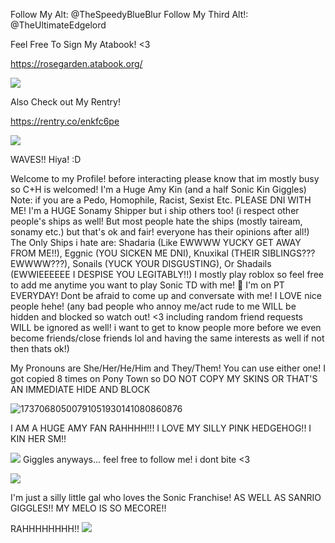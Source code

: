 Follow My Alt: @TheSpeedyBlueBlur
Follow My Third Alt!: @TheUltimateEdgelord

Feel Free To Sign My Atabook! <3

https://rosegarden.atabook.org/

![](https://komarev.com/ghpvc/?username=AmyLovesSonic&color=ff69b4)

Also Check out My Rentry! 

https://rentry.co/enkfc6pe

![](https://media0.giphy.com/media/h1P26E2bQuE80/giphy.gif?cid=6c09b952owv3w2phg88hi4nta9bndhy6mhnlf34c067wa3qa&ep=v1_internal_gif_by_id&rid=giphy.gif&ct=g)

WAVES!! Hiya! :D

Welcome to my Profile! before interacting please know that im mostly busy so C+H is welcomed! I'm a Huge Amy Kin (and a half Sonic Kin Giggles) Note: if you are a Pedo, Homophile, Racist, Sexist Etc. PLEASE DNI WITH ME! I'm a HUGE Sonamy Shipper but i ship others too! (i respect other people's ships as well! But most people hate the ships (mostly taiream, sonamy etc.) but that's ok and fair! everyone has their opinions after all!)
The Only Ships i hate are: Shadaria (Like EWWWW YUCKY GET AWAY FROM ME!!), Eggnic (YOU SICKEN ME DNI), Knuxikal (THEIR SIBLINGS??? EWWWW???), Sonails (YUCK YOUR DISGUSTING),  Or Shadails (EWWIEEEEEE I DESPISE YOU LEGITABLY!!)
I mostly play roblox so feel free to add me anytime you want to play Sonic TD with me! 🌹
I'm on PT EVERYDAY! Dont be afraid to come up and conversate with me! I LOVE nice people hehe! (any bad people who annoy me/act rude to me WILL be hidden and blocked so watch out! <3 including random friend requests WILL be ignored as well! i want to get to know people more before we even become friends/close friends lol and having the same interests as well if not then thats ok!)

My Pronouns are She/Her/He/Him and They/Them! You can use either one! I got copied 8 times on Pony Town so DO NOT COPY MY SKINS OR THAT'S AN IMMEDIATE HIDE AND BLOCK

![[17370680500791051930141080860876](https://github.com/user-attachments/assets/681bfbfd-eedb-40c6-b804-51588e6fa1d7)](https://media4.giphy.com/media/hQw5PzD2mMvBhNQGp9/giphy.gif?cid=6c09b95237czwapz7augrph8hzfhkyp78ewrngt4sgkz3ynj&ep=v1_internal_gif_by_id&rid=giphy.gif&ct=g)

I AM A HUGE AMY FAN RAHHHH!!! I LOVE MY SILLY PINK HEDGEHOG!! I KIN HER SM!!

![](https://images-wixmp-ed30a86b8c4ca887773594c2.wixmp.com/f/87599904-e193-4b75-a519-b5ee2820e856/dg8r3de-3bc1e27d-6cb8-44f1-8031-2e8903c7f75f.gif?token=eyJ0eXAiOiJKV1QiLCJhbGciOiJIUzI1NiJ9.eyJzdWIiOiJ1cm46YXBwOjdlMGQxODg5ODIyNjQzNzNhNWYwZDQxNWVhMGQyNmUwIiwiaXNzIjoidXJuOmFwcDo3ZTBkMTg4OTgyMjY0MzczYTVmMGQ0MTVlYTBkMjZlMCIsIm9iaiI6W1t7InBhdGgiOiJcL2ZcLzg3NTk5OTA0LWUxOTMtNGI3NS1hNTE5LWI1ZWUyODIwZTg1NlwvZGc4cjNkZS0zYmMxZTI3ZC02Y2I4LTQ0ZjEtODAzMS0yZTg5MDNjN2Y3NWYuZ2lmIn1dXSwiYXVkIjpbInVybjpzZXJ2aWNlOmZpbGUuZG93bmxvYWQiXX0.j-ItJuRMRfyxNYHZRppSyIrheAFhE4x-kZdDG0Z-PA4)
Giggles anyways... feel free to follow me! i dont bite <3

![](https://www.icegif.com/wp-content/uploads/2022/01/icegif-96.gif)

I'm just a silly little gal who loves the Sonic Franchise! AS WELL AS SANRIO GIGGLES!! MY MELO IS SO MECORE!!

RAHHHHHHHH!!
![](https://media4.giphy.com/media/ZYi6VZaUJzrNiGvJ8T/giphy.gif?cid=6c09b952cg3fhypgkbrre6imo83oz8mdg1rsry2kywq84rcs&ep=v1_internal_gif_by_id&rid=giphy.gif&ct=g)
